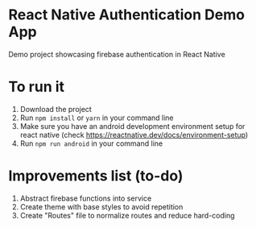 # React Native Authentication Demo App
Demo project showcasing firebase authentication in React Native

# To run it
1. Download the project
2. Run `npm install` or `yarn` in your command line
3. Make sure you have an android development environment setup for react native (check https://reactnative.dev/docs/environment-setup)
4. Run `npm run android` in your command line

# Improvements list (to-do)
1. Abstract firebase functions into service
2. Create theme with base styles to avoid repetition
3. Create "Routes" file to normalize routes and reduce hard-coding
